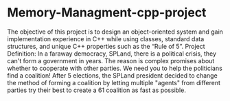 # Memory-Managment-cpp-project
The objective of this project is to design an object-oriented system and gain
implementation experience in C++ while using classes, standard data structures, and unique
C++ properties such as the “Rule of 5”.
Project Definition:
In a faraway democracy, SPLand, there is a political crisis, they can't form a government in
years. The reason is complex promises about whether to cooperate with other parties.
We need you to help the politicians find a coalition!
After 5 elections, the SPLand president decided to change the method of forming a coalition by
letting multiple "agents" from different parties try their best to create a 61 coalition as fast as
possible.

